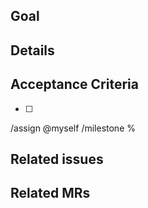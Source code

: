 ## Goal

## Details

## Acceptance Criteria

- [ ]

/assign @myself
/milestone %

## Related issues

## Related MRs
